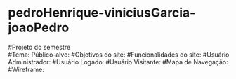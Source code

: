 # pedroHenrique-viniciusGarcia-joaoPedro
#Projeto do semestre  
#Tema: Público-alvo: 
#Objetivos do site: 
#Funcionalidades do site: 
#Usuário Administrador: 
#Usuário Logado: 
#Usuário Visitante: 
#Mapa de Navegação: 
#Wireframe:
